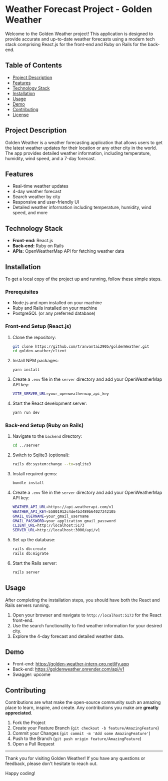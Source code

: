 # Weather Forecast Project - Golden Weather

Welcome to the Golden Weather project! This application is designed to provide accurate and up-to-date weather forecasts using a modern tech stack comprising React.js for the front-end and Ruby on Rails for the back-end.

## Table of Contents

- [Project Description](#project-description)
- [Features](#features)
- [Technology Stack](#technology-stack)
- [Installation](#installation)
- [Usage](#usage)
- [Demo](#demo)
- [Contributing](#contributing)
- [License](#license)

## Project Description

Golden Weather is a weather forecasting application that allows users to get the latest weather updates for their location or any other city in the world. The app provides detailed weather information, including temperature, humidity, wind speed, and a 7-day forecast.

## Features

- Real-time weather updates
- 4-day weather forecast
- Search weather by city
- Responsive and user-friendly UI
- Detailed weather information including temperature, humidity, wind speed, and more

## Technology Stack

- **Front-end:** React.js
- **Back-end:** Ruby on Rails
- **APIs:** OpenWeatherMap API for fetching weather data

## Installation

To get a local copy of the project up and running, follow these simple steps.

### Prerequisites

- Node.js and npm installed on your machine
- Ruby and Rails installed on your machine
- PostgreSQL (or any preferred database)

### Front-end Setup (React.js)

1. Clone the repository:
   ```sh
   git clone https://github.com/tranvantai2905/goldenWeather.git
   cd golden-weather/client
   ```

2. Install NPM packages:
   ```sh
   yarn install
   ```

3. Create a `.env` file in the `server` directory and add your OpenWeatherMap API key:
   ```sh
   VITE_SERVER_URL=your_openweathermap_api_key
   ```

4. Start the React development server:
   ```sh
   yarn run dev
   ```

### Back-end Setup (Ruby on Rails)

1. Navigate to the `backend` directory:
   ```sh
   cd ../server
   ```
2. Switch to Sqlite3 (optional):
   ```sh
   rails db:system:change --to=sqlite3
   ``` 

2. Install required gems:
   ```sh
   bundle install
   ```
3. Create a `.env` file in the `server` directory and add your OpenWeatherMap API key:
   ```sh
   WEATHER_API_URL=https://api.weatherapi.com/v1
   WEATHER_API_KEY=55801912c4de4b3489b64027242105
   GMAIL_USERNAME=your_gmail_username
   GMAIL_PASSWORD=your_application_gmail_password
   CLIENT_URL=http://localhost:5173
   SERVER_URL=http://localhost:3000/api/v1
   ```
   
5. Set up the database:
   ```sh
   rails db:create
   rails db:migrate
   ```

6. Start the Rails server:
   ```sh
   rails server
   ```

## Usage

After completing the installation steps, you should have both the React and Rails servers running. 

1. Open your browser and navigate to `http://localhost:5173` for the React front-end.
2. Use the search functionality to find weather information for your desired city.
3. Explore the 4-day forecast and detailed weather data.

## Demo

- Front-end: https://golden-weather-intern-pro.netlify.app
- Back-end: https://goldenweather.onrender.com/api/v1
- Swagger: upcome
   
## Contributing

Contributions are what make the open-source community such an amazing place to learn, inspire, and create. Any contributions you make are **greatly appreciated**.

1. Fork the Project
2. Create your Feature Branch (`git checkout -b feature/AmazingFeature`)
3. Commit your Changes (`git commit -m 'Add some AmazingFeature'`)
4. Push to the Branch (`git push origin feature/AmazingFeature`)
5. Open a Pull Request

---

Thank you for visiting Golden Weather! If you have any questions or feedback, please don't hesitate to reach out.

Happy coding!
